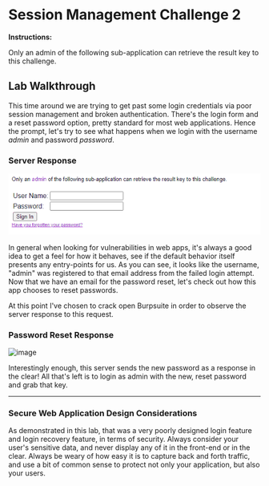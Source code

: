 # Session Management Challenge 2

**Instructions:**

Only an admin of the following sub-application can retrieve the result key to this challenge.

## Lab Walkthrough

This time around we are trying to get past some login credentials via poor session management and broken authentication. There's the login form and a reset password option, pretty standard for most web applications. Hence the prompt, let's try to see what happens when we login with the username *admin* and password *password*.

### Server Response
<img src="https://github.com/colton-gabertan/SecurityShepherdLabs/blob/Session-Management-Challenge-2/SesManagementChallenge2-0.gif">

In general when looking for vulnerabilities in web apps, it's always a good idea to get a feel for how it behaves, see if the default behavior itself presents any entry-points for us. As you can see, it looks like the username, "admin" was registered to that email address from the failed login attempt. Now that we have an email for the password reset, let's check out how this app chooses to reset passwords.

At this point I've chosen to crack open Burpsuite in order to observe the server response to this request.

### Password Reset Response
![image](https://user-images.githubusercontent.com/66766340/146682859-bee60dfc-1437-4b89-9819-f6417fa19ffa.png)

Interestingly enough, this server sends the new password as a response in the clear! All that's left is to login as admin with the new, reset password and grab that key.

---

### Secure Web Application Design Considerations

As demonstrated in this lab, that was a very poorly designed login feature and login recovery feature, in terms of security. Always consider your user's sensitive data, and never display any of it in the front-end or in the clear. Always be weary of how easy it is to capture back and forth traffic, and use a bit of common sense to protect not only your application, but also your users. 
